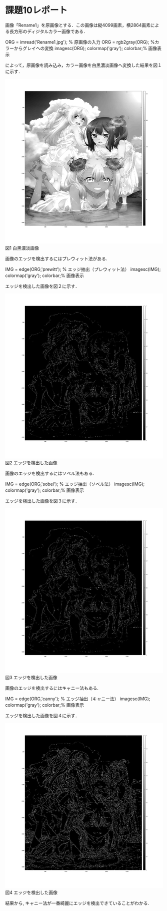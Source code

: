 # 課題10レポート

画像「Rename1」を原画像とする．この画像は縦4099画素，横2864画素による長方形のディジタルカラー画像である．

ORG = imread('Rename1.jpg'); % 原画像の入力
ORG = rgb2gray(ORG); %カラーからグレイへの変換
imagesc(ORG); colormap('gray'); colorbar;% 画像表示

によって，原画像を読み込み，カラー画像を白黒濃淡画像へ変換した結果を図１に示す．

![原画像](https://github.com/shui16ec/lecture_image_processing/blob/master/image/kadai10_1.png?raw=true)  
図1 白黒濃淡画像

画像のエッジを検出するにはプレウィット法がある. 

IMG = edge(ORG,'prewitt'); % エッジ抽出（プレウィット法）
imagesc(IMG); colormap('gray'); colorbar;% 画像表示

エッジを検出した画像を図２に示す．

![原画像](https://github.com/shui16ec/lecture_image_processing/blob/master/image/kadai10_2.png?raw=true)  
図2 エッジを検出した画像

画像のエッジを検出するにはソベル法もある. 

IMG = edge(ORG,'sobel'); % エッジ抽出（ソベル法）
imagesc(IMG); colormap('gray'); colorbar;% 画像表示

エッジを検出した画像を図３に示す．

![原画像](https://github.com/shui16ec/lecture_image_processing/blob/master/image/kadai10_3.png?raw=true)  
図3 エッジを検出した画像

画像のエッジを検出するにはキャニー法もある. 

IMG = edge(ORG,'canny'); % エッジ抽出（キャニー法）
imagesc(IMG); colormap('gray'); colorbar;% 画像表示

エッジを検出した画像を図４に示す．

![原画像](https://github.com/shui16ec/lecture_image_processing/blob/master/image/kadai10_4.png?raw=true)  
図4 エッジを検出した画像

結果から, キャニー法が一番綺麗にエッジを検出できていることがわかる. 